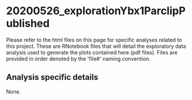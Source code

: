 # 20200526_explorationYbx1ParclipPublished

Please refer to the html files on this page for specific analyses related to this project. These are RNotebook files that will detail the exploratory data analysis used to generate the plots contained here (pdf files). Files are provided in order denoted by the 'file#' naming convention.

## Analysis specific details

None.

